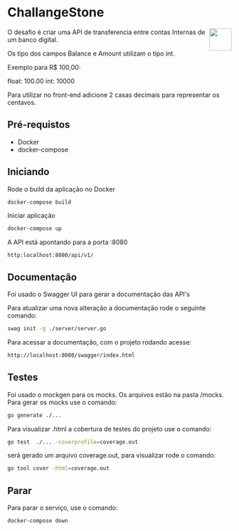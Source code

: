 # ChallangeStone

<img align="right" width="50px" src="https://raw.githubusercontent.com/swaggo/swag/master/assets/swaggo.png">

O desafio é criar uma API de transferencia entre contas Internas de um banco digital.

Os tipo dos campos Balance e Amount utilizam o tipo int. 

Exemplo para R$ 100,00: 

float: 100.00
int: 10000

Para utilizar no front-end adicione 2 casas decimais para representar os centavos. 

## Pré-requistos

- Docker
- docker-compose
## Iniciando

Rode o build da aplicação no Docker

```sh
docker-compose build
```
Iniciar aplicação

```sh
docker-compose up
```

A API está apontando para a porta :8080

```
http:localhost:8080/api/v1/
```

## Documentação

Foi usado o Swagger UI para gerar a documentação das API's

Para atualizar uma nova alteração a documentação rode o seguinte comando: 

```sh
swag init -g ./server/server.go
```

Para acessar a documentação, com o projeto rodando acesse: 
```sh
http://localhost:8080/swagger/index.html
```

## Testes

Foi usado o mockgen para os mocks. Os arquivos estão na pasta /mocks. Para gerar os mocks use o comando: 

```sh
go generate ./...
```

Para visualizar .html a cobertura de testes do projeto use o comando: 

```sh
go test  ./... -coverprofile=coverage.out
```

será gerado um arquivo coverage.out, para visualizar rode o comando: 

```sh
go tool cover -html=coverage.out 
```

## Parar

Para parar o serviço, use o comando: 

```sh
docker-compose down
```
